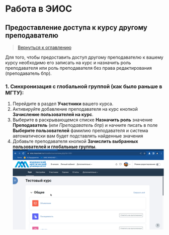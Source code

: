 # Работа в ЭИОС 

## Предоставление доступа к курсу другому преподавателю

> [Вернуться к оглавлению](../index.md)

Для того, чтобы предоставить доступ другому преподавателю к вашему курсу необходимо его записать на курс и назначить роль преподавателя или роль преподавателя без права редактирования (преподаватель бпр).


### 1. **Синхронизация с глобальной группой** (как было раньше в МГТУ):
1. Перейдите в раздел **Участники** вашего курса.
2. Активируйте добавление преподавателя на курс кнопкой **Зачисление пользователей на курс**.
3. Выберите в раскрывающемся списке **Назначить роль** значение **Преподаватель** (или *Преподаватель бпр*) и начните писать в поле  **Выберите пользователей** фамилию преподавателя и система автоматически вам будет подставлять найденные значения
4. Добавьте преподавателя кнопкой **Зачислить выбранных пользователей и глобальные группы**.
![give acces to other teacher](give_access_teacher.gif)